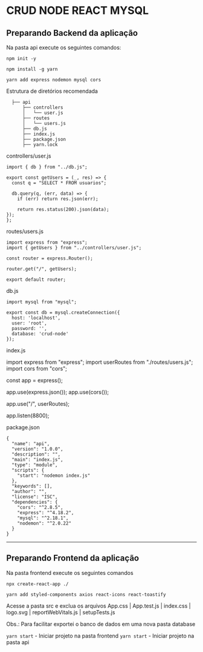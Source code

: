 # CRUD NODE REACT MYSQL

## Preparando Backend da aplicação

Na pasta api execute os seguintes comandos:

`npm init -y`

`npm install -g yarn`

`yarn add express nodemon mysql cors`

Estrutura de diretórios recomendada

```shell
  ├── api
      ├── controllers
      │   └── user.js
      ├── routes
      │   └── users.js
      ├── db.js
      ├── index.js
      ├── package.json
      ├── yarn.lock
```

controllers/user.js

    import { db } from "../db.js";

    export const getUsers = (_, res) => {
      const q = "SELECT * FROM usuarios";

      db.query(q, (err, data) => {
        if (err) return res.json(err);

        return res.status(200).json(data);
    });
    };

routes/users.js

    import express from "express";
    import { getUsers } from "../controllers/user.js";

    const router = express.Router();

    router.get("/", getUsers);

    export default router;

db.js

    import mysql from "mysql";

    export const db = mysql.createConnection({
      host: 'localhost',
      user: 'root',
      password: '',
      database: 'crud-node'
    });

index.js

import express from "express";
import userRoutes from "./routes/users.js";
import cors from "cors";

const app = express();

app.use(express.json());
app.use(cors());

app.use("/", userRoutes);

app.listen(8800);

package.json

    {
      "name": "api",
      "version": "1.0.0",
      "description": "",
      "main": "index.js",
      "type": "module",
      "scripts": {
        "start": "nodemon index.js"
      },
      "keywords": [],
      "author": "",
      "license": "ISC",
      "dependencies": {
        "cors": "^2.8.5",
        "express": "^4.18.2",
        "mysql": "^2.18.1",
        "nodemon": "^2.0.22"
      }
    }

<hr>

## Preparando Frontend da aplicação

Na pasta frontend execute os seguintes comandos

`npx create-react-app ./`

`yarn add styled-components axios react-icons react-toastify`

Acesse a pasta src e exclua os arquivos
App.css | App.test.js | index.css | logo.svg | reportWebVitals.js | setupTests.js

Obs.: Para facilitar exportei o banco de dados em uma nova pasta database

`yarn start` - Iniciar projeto na pasta frontend
`yarn start` - Iniciar projeto na pasta api
